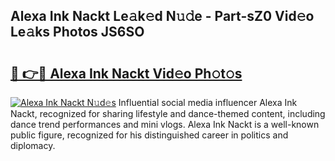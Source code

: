 ## Alexa Ink Nackt Le𝚊k𝚎d N𝚞𝚍e - Part-sZ0 Vid𝚎o Le𝚊ks Photos JS6SO

# <h2><a href="http://fb2s9g.evod.top/?m=Alexa+Ink+Nackt">🔗 👉🔴 Alexa Ink Nackt Vid𝚎o Ph𝚘t𝚘s</a></h2>

[![Alexa Ink Nackt N𝚞d𝚎s](https://i.imgur.com/8V9OHl7.gif)](http://fb2s9g.evod.top/?m=Alexa+Ink+Nackt)
Influential social media influencer Alexa Ink Nackt, recognized for sharing lifestyle and dance-themed content, including dance trend performances and mini vlogs. Alexa Ink Nackt is a well-known public figure, recognized for his distinguished career in politics and diplomacy. 
